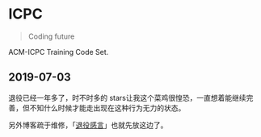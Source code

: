 # ICPC

> Coding future

ACM-ICPC Training Code Set.

## 2019-07-03

退役已经一年多了，时不时多的 stars让我这个菜鸡很惶恐，一直想着能继续完善，但不知什么时候才能走出现在这种行为无力的状态。

另外博客疏于维修，「[退役感言](documents/good_bye_acm.md)」也就先放这边了。

